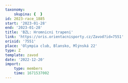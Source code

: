 ```yaml
---
taxonomy:
    skupina: {  }
id: 2023-race_1885
start: '2023-01-28'
end: '2023-01-28'
title: 'BZL: Hromnicni trapeni'
link: 'https://oris.orientacnisporty.cz/Zavod?id=7551'
orisid: '7551'
place: 'Olympia club, Blansko, Mlýnská 22'
type: Z
template: zavod
date: '2022-12-20'
import:
    type: members
    time: 1671537002
---
```


